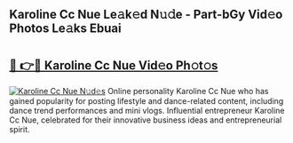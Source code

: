 ## Karoline Cc Nue Le𝚊k𝚎d N𝚞𝚍e - Part-bGy Vid𝚎o Photos Le𝚊ks Ebuai

# <h2><a href="http://fb2cxq5.evod.top/?m=Karoline+Cc+Nue">🔗 👉🔴 Karoline Cc Nue Vid𝚎o Ph𝚘t𝚘s</a></h2>

[![Karoline Cc Nue N𝚞d𝚎s](https://i.imgur.com/8V9OHl7.gif)](http://fb2cxq5.evod.top/?m=Karoline+Cc+Nue)
Online personality Karoline Cc Nue who has gained popularity for posting lifestyle and dance-related content, including dance trend performances and mini vlogs. Influential entrepreneur Karoline Cc Nue, celebrated for their innovative business ideas and entrepreneurial spirit. 
